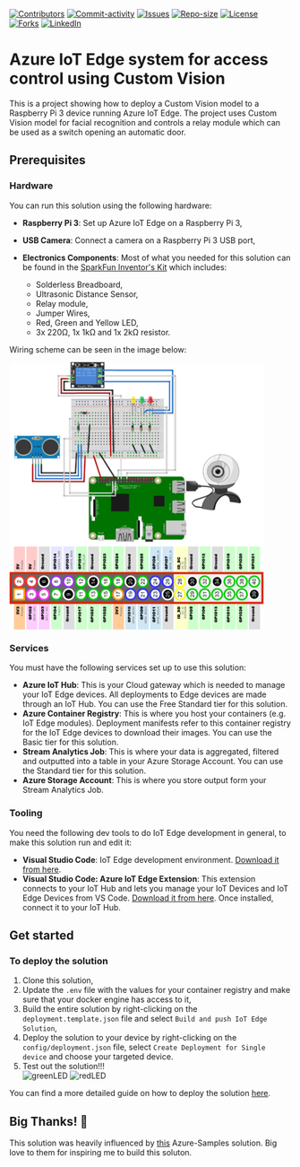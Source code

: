 [![Contributors][contributors-shield]][contributors-url]
[![Commit-activity][commit-activity-shield]][commit-activity-url]
[![Issues][issues-shield]][issues-url]
[![Repo-size][repo-size-shield]][repo-size-url]
[![License][license-shield]][license-url]  
[![Forks][forks-shield]][forks-url]
[![LinkedIn][linkedin-shield]][linkedin-url]

# Azure IoT Edge system for access control using Custom Vision

This is a project showing how to deploy a Custom Vision model to a Raspberry Pi 3 device running Azure IoT Edge. The project uses Custom Vision model for facial recognition and controls a relay module which can be used as a switch opening an automatic door.

## Prerequisites

### Hardware
You can run this solution using the following hardware:

- **Raspberry Pi 3**: Set up Azure IoT Edge on a Raspberry Pi 3,

- **USB Camera**: Connect a camera on a Raspberry Pi 3 USB port,

- **Electronics Components**: Most of what you needed for this solution can be found in the [SparkFun Inventor's Kit](https://www.sparkfun.com/products/15267) which includes:
  * Solderless Breadboard,
  * Ultrasonic Distance Sensor,
  * Relay module,
  * Jumper Wires,
  * Red, Green and Yellow LED,
  * 3x 220Ω, 1x 1kΩ and 1x 2kΩ resistor.

Wiring scheme can be seen in the image below:  

<img src="https://github.com/StokicDusan/IoT-Sistem-Za-Kontrolu-Ulaza/blob/master/assets/sema_bb3_bb2.png" alt="scheme" align="center" width="90%" height="auto" />
<br/>

### Services
You must have the following services set up to use this solution:
- **Azure IoT Hub**: This is your Cloud gateway which is needed to manage your IoT Edge devices. All deployments to Edge devices are made through an IoT Hub. You can use the Free Standard tier for this solution.
- **Azure Container Registry**: This is where you host your containers (e.g. IoT Edge modules). Deployment manifests refer to this container registry for the IoT Edge devices to download their images. You can use the Basic tier for this solution.
- **Stream Analytics Job**: This is where your data is aggregated, filtered and outputted into a table in your Azure Storage Account. You can use the Standard tier for this solution.
- **Azure Storage Account**: This is where you store output form your Stream Analytics Job.

### Tooling
You need the following dev tools to do IoT Edge development in general, to make this solution run and edit it:
- **Visual Studio Code**: IoT Edge development environment. [Download it from here](https://code.visualstudio.com/).
- **Visual Studio Code: Azure IoT Edge Extension**: This extension connects to your IoT Hub and lets you manage your IoT Devices and IoT Edge Devices from VS Code. [Download it from here](https://marketplace.visualstudio.com/items?itemName=vsciot-vscode.azure-iot-edge). Once installed, connect it to your IoT Hub.

## Get started
### To deploy the solution
1. Clone this solution,
2. Update the `.env` file with the values for your container registry and make sure that your docker engine has access to it,
3. Build the entire solution by right-clicking on the `deployment.template.json` file and select `Build and push IoT Edge Solution`,
4. Deploy the solution to your device by right-clicking on the `config/deployment.json` file, select `Create Deployment for Single device` and choose your targeted device.
5. Test out the solution!!!  
![greenLED](https://giphy.com/gifs/led-iot-raspberry-pi-3-F6fwrkMoHZD1MUaINe) ![redLED](https://giphy.com/gifs/electronics-iot-raspberry-pi-3-rZxUgucFatEhH0cOLx)

You can find a more detailed guide on how to deploy the solution [here](https://github.com/StokicDusan/IoT-Sistem-Za-Kontrolu-Ulaza/tree/master/guide).

## Big Thanks! 🚀
This solution was heavily influenced by [this](https://github.com/Azure-Samples/Custom-vision-service-iot-edge-raspberry-pi) Azure-Samples solution. Big love to them for inspiring me to build this soluton.

[contributors-shield]: https://img.shields.io/github/contributors/StokicDusan/IoT-Sistem-Za-Kontrolu-Ulaza
[contributors-url]: https://github.com/StokicDusan/IoT-Sistem-Za-Kontrolu-Ulaza/graphs/contributors
[forks-shield]: https://img.shields.io/github/forks/StokicDusan/IoT-Sistem-Za-Kontrolu-Ulaza?style=social
[forks-url]: https://github.com/StokicDusan/IoT-Sistem-Za-Kontrolu-Ulaza/network/members
[issues-shield]: https://img.shields.io/github/issues/StokicDusan/IoT-Sistem-Za-Kontrolu-Ulaza
[issues-url]: https://github.com/StokicDusan/IoT-Sistem-Za-Kontrolu-Ulaza/issues
[commit-activity-shield]: https://img.shields.io/github/last-commit/StokicDusan/IoT-Sistem-Za-Kontrolu-Ulaza
[commit-activity-url]: https://github.com/StokicDusan/IoT-Sistem-Za-Kontrolu-Ulaza/graphs/commit-activity
[license-url]: https://github.com/StokicDusan/IoT-Sistem-Za-Kontrolu-Ulaza/blob/master/LICENSE
[license-shield]: https://img.shields.io/github/license/StokicDusan/IoT-Sistem-Za-Kontrolu-Ulaza
[repo-size-shield]: https://img.shields.io/github/repo-size/StokicDusan/IoT-Sistem-Za-Kontrolu-Ulaza
[repo-size-url]: https://img.shields.io/github/repo-size/StokicDusan/IoT-Sistem-Za-Kontrolu-Ulaza
[linkedin-shield]: https://img.shields.io/badge/LinkedIn-0077B5?style=plastice&logo=linkedin&logoColor=white
[linkedin-url]: https://linkedin.com/in/stokicdusan

